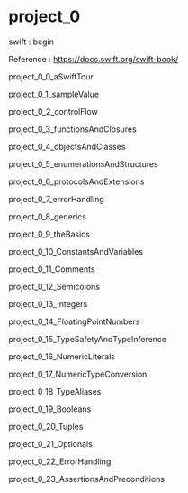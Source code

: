 # project_0

swift : begin

Reference : https://docs.swift.org/swift-book/


project_0_0_aSwiftTour

project_0_1_sampleValue

project_0_2_controlFlow

project_0_3_functionsAndClosures

project_0_4_objectsAndClasses

project_0_5_enumerationsAndStructures

project_0_6_protocolsAndExtensions

project_0_7_errorHandling

project_0_8_generics


project_0_9_theBasics

project_0_10_ConstantsAndVariables

project_0_11_Comments

project_0_12_Semicolons

project_0_13_Integers

project_0_14_FloatingPointNumbers

project_0_15_TypeSafetyAndTypeInference

project_0_16_NumericLiterals

project_0_17_NumericTypeConversion

project_0_18_TypeAliases

project_0_19_Booleans

project_0_20_Tuples

project_0_21_Optionals

project_0_22_ErrorHandling

project_0_23_AssertionsAndPreconditions
